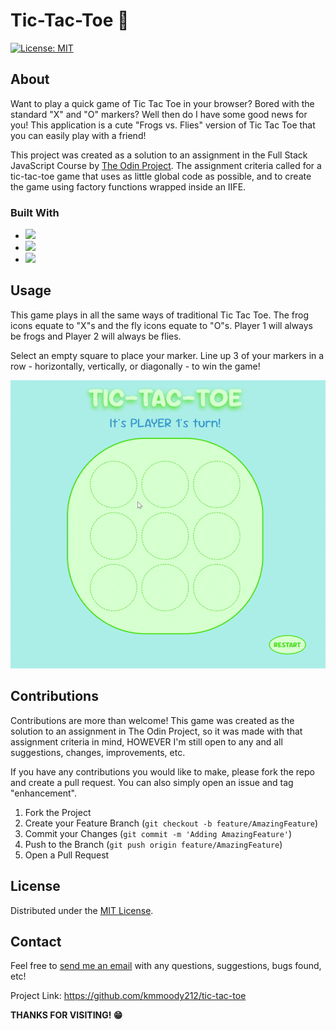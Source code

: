 # Tic-Tac-Toe 🐸


[![License: MIT](https://img.shields.io/badge/License-MIT-yellow.svg)](https://opensource.org/licenses/MIT)

## About

Want to play a quick game of Tic Tac Toe in your browser? Bored with the standard "X" and "O" markers? Well then do I have some good news for you! This application is a cute "Frogs vs. Flies" version of Tic Tac Toe that you can easily play with a friend!

This project was created as a solution to an assignment in the Full Stack JavaScript Course by [The Odin Project](https://theodinproject.com). The assignment criteria called for a tic-tac-toe game that uses as little global code as possible, and to create the game using factory functions wrapped inside an IIFE.

### Built With
* <img src="https://img.shields.io/badge/HTML5-E34F26?style=for-the-badge&logo=html5&logoColor=white" />
* <img src="https://img.shields.io/badge/CSS3-1572B6?style=for-the-badge&logo=css3&logoColor=white" />
* <img src="https://img.shields.io/badge/JavaScript-323330?style=for-the-badge&logo=javascript&logoColor=F7DF1E" />

## Usage

This game plays in all the same ways of traditional Tic Tac Toe. The frog icons equate to "X"s and the fly icons equate to "O"s. Player 1 will always be frogs and Player 2 will always be flies. 

Select an empty square to place your marker. Line up 3 of your markers in a row - horizontally, vertically, or diagonally - to win the game!

![](./assets/ttt-demo-ezgif.com-optimize.gif)

## Contributions

Contributions are more than welcome! This game was created as the solution to an assignment in The Odin Project, so it was made with that assignment criteria in mind, HOWEVER I'm still open to any and all suggestions, changes, improvements, etc.

If you have any contributions you would like to make, please fork the repo and create a pull request. You can also simply open an issue and tag "enhancement". 

1. Fork the Project
2. Create your Feature Branch (```git checkout -b feature/AmazingFeature```)
3. Commit your Changes (```git commit -m 'Adding AmazingFeature'```)
4. Push to the Branch (```git push origin feature/AmazingFeature```)
5. Open a Pull Request

## License

Distributed under the [MIT License](https://opensource.org/licenses/MIT). 

## Contact

Feel free to [send me an email](mailto:kmfoster212@gmail.com) with any questions, suggestions, bugs found, etc!

Project Link: https://github.com/kmmoody212/tic-tac-toe

**THANKS FOR VISITING! 😁**
